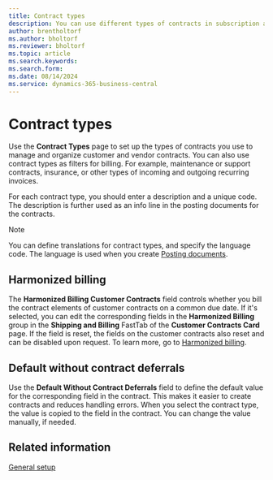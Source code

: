 ```yaml
---
title: Contract types
description: You can use different types of contracts in subscription and recurring billing.
author: brentholtorf
ms.author: bholtorf
ms.reviewer: bholtorf
ms.topic: article
ms.search.keywords: 
ms.search.form: 
ms.date: 08/14/2024
ms.service: dynamics-365-business-central
---
```


# Contract types

Use the **Contract Types** page to set up the types of contracts you use to manage and organize customer and vendor contracts. You can also use contract types as filters for billing. For example, maintenance or support contracts, insurance, or other types of incoming and outgoing recurring invoices.

For each contract type, you should enter a description and a unique code. The description is further used as an info line in the posting documents for the contracts.

> [!NOTE]
> You can define translations for contract types, and specify the language code. The language is used when you create [Posting documents](../posting-documents.md).

## Harmonized billing

The **Harmonized Billing Customer Contracts** field controls whether you bill the contract elements of customer contracts on a common due date. If it's selected, you can edit the corresponding fields in the **Harmonized Billing** group in the **Shipping and Billing** FastTab of the **Customer Contracts Card** page. If the field is reset, the fields on the customer contracts also reset and can be disabled upon request. To learn more, go to [Harmonized billing](../working-with-contracts/customer-contracts.md#harmonized-billing).

## Default without contract deferrals

Use the **Default Without Contract Deferrals** field to define the default value for the corresponding field in the contract. This makes it easier to create contracts and reduces handling errors. When you select the contract type, the value is copied to the field in the contract. You can change the value manually, if needed.

## Related information

[General setup](general.md)  
